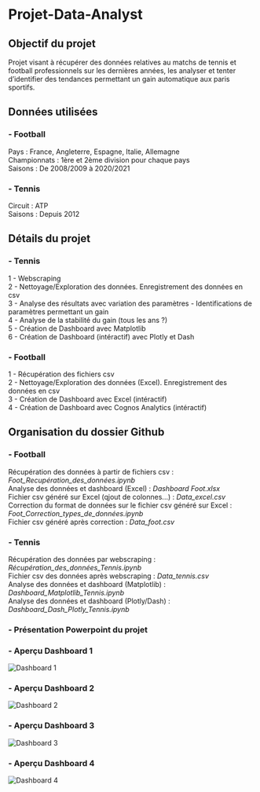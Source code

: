 # Projet-Data-Analyst

## Objectif du projet
Projet visant à récupérer des données relatives au matchs de tennis et football professionnels sur les dernières années, les analyser et tenter d’identifier des tendances permettant un gain automatique aux paris sportifs.




## Données utilisées
### - Football
Pays : France, Angleterre, Espagne, Italie, Allemagne  
Championnats : 1ère et 2ème division pour chaque pays  
Saisons : De 2008/2009 à 2020/2021  

### - Tennis
Circuit : ATP  
Saisons : Depuis 2012 




## Détails du projet
### - Tennis
1 - Webscraping  
2 - Nettoyage/Exploration des données. Enregistrement des données en csv  
3 - Analyse des résultats avec variation des paramètres - Identifications de paramètres permettant un gain  
4 - Analyse de la stabilité du gain (tous les ans ?)  
5 - Création de Dashboard avec Matplotlib  
6 - Création de Dashboard (intéractif) avec Plotly et Dash   

### - Football
  1 - Récupération des fichiers csv  
  2 - Nettoyage/Exploration des données (Excel). Enregistrement des données en csv  
  3 - Création de Dashboard avec Excel (intéractif)  
  4 - Création de Dashboard avec Cognos Analytics (intéractif)  





## Organisation du dossier Github
### - Football
Récupération des données à partir de fichiers csv : *Foot_Recupération_des_données.ipynb*  
Analyse des données et dashboard (Excel) : *Dashboard Foot.xlsx*  
Fichier csv généré sur Excel (qjout de colonnes...) : *Data_excel.csv*  
Correction du format de données sur le fichier csv généré sur Excel : *Foot_Correction_types_de_données.ipynb*  
Fichier csv généré après correction : *Data_foot.csv*  
  
### - Tennis
Récupération des données par webscraping : *Récupération_des_données_Tennis.ipynb*  
Fichier csv des données après webscraping : *Data_tennis.csv*  
Analyse des données et dashboard (Matplotlib) : *Dashboard_Matplotlib_Tennis.ipynb*  
Analyse des données et dashboard (Plotly/Dash) : *Dashboard_Dash_Plotly_Tennis.ipynb*  
  
### - Présentation Powerpoint du projet
### - Aperçu Dashboard 1
![Dashboard 1](https://raw.githubusercontent.com/Victor-LE-GALL/Projet-Data-Analyst/main/Dashboard_1_Matplotib.png)
### - Aperçu Dashboard 2
![Dashboard 2](https://raw.githubusercontent.com/Victor-LE-GALL/Projet-Data-Analyst/main/Dashboard_2_Dash.png)
### - Aperçu Dashboard 3
![Dashboard 3](https://raw.githubusercontent.com/Victor-LE-GALL/Projet-Data-Analyst/main/Dashboard_3_Excel.png)
### - Aperçu Dashboard 4
![Dashboard 4](https://raw.githubusercontent.com/Victor-LE-GALL/Projet-Data-Analyst/main/Dashboard_4_Cognos_Analytics.png)

